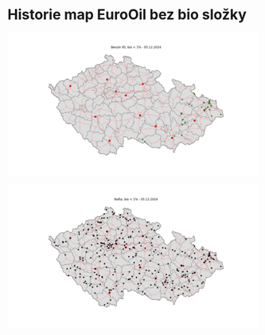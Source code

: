 # Historie map EuroOil bez bio složky

![Stanice EuroOil bez bio slozky Benzin 95](https://github.com/jan-tomek/EuroOil_bez_bio_data/blob/main/stanice_kvalita_ben_nula.png)

![Stanice EuroOil bez bio slozky Nafta](https://github.com/jan-tomek/EuroOil_bez_bio_data/blob/main/stanice_kvalita_naf_nula.png)
